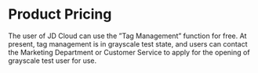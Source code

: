 ﻿# Product Pricing

The user of JD Cloud can use the ”Tag Management” function for free. At present, tag management is in grayscale test state, and users can contact the Marketing Department or Customer Service to apply for the opening of grayscale test user for use.
